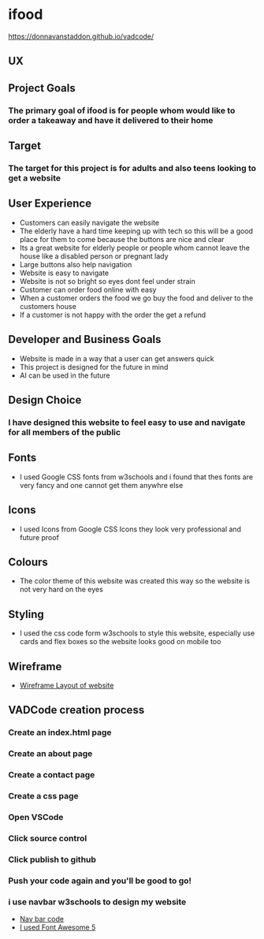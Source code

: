 # ifood
https://donnavanstaddon.github.io/vadcode/
## UX
## Project Goals
### The primary goal of ifood is for people whom would like to order a takeaway and have it delivered to their home
## Target
### The target for this project is for adults and also teens looking to get a website

## User Experience
* Customers can easily navigate the website
* The elderly have a hard time keeping up with tech so this will be a good place for them to come because the buttons are nice and clear
* Its a great website for elderly people or people whom cannot leave the house like a  disabled person or pregnant lady
* Large buttons also help navigation
* Website is easy to navigate
* Website is not so bright so eyes dont feel under strain
* Customer can order food online with easy
* When a customer orders the food we go buy the food and deliver to the customers house
* If a customer is not happy with the order the get a refund

## Developer and Business Goals
* Website is made in a way that a user can get answers quick
* This project is designed for the future in mind
* AI can be used in the future

## Design Choice
### I have designed this website to feel easy to use and navigate for all members of the public

## Fonts
* I used Google CSS fonts from w3schools and i found that thes fonts are very fancy and one cannot get them anywhre else

## Icons
* I used Icons from Google CSS Icons they look very professional and future proof

## Colours
* The color theme of this website was created this way so the website is not very hard on the eyes

## Styling
* I used the css code form w3schools to style this website, especially use cards and flex boxes so the website looks good on mobile too

## Wireframe
* [Wireframe Layout of website](ifood.pdf)

## VADCode creation process

### Create an index.html page
### Create an about page
### Create a contact page
### Create a css page
### Open VSCode
### Click source control
### Click publish to github
### Push your code again and you'll be good to go!
### i use navbar w3schools to design my website
* [Nav bar code](https://www.w3schools.com/howto/tryit.asp?filename=tryhow_js_topnav)
* [I used Font Awesome 5](https://www.w3schools.com/icons/fontawesome5_intro.asp)